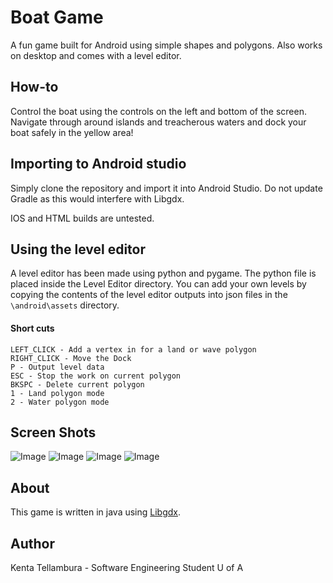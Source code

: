 # Boat Game
A fun game built for Android using simple shapes and polygons.
Also works on desktop and comes with a level editor.
## How-to
 Control the boat using the controls on the left and bottom of the screen.
 Navigate through around islands and treacherous waters and dock your boat
 safely in the yellow area!

## Importing to Android studio
Simply clone the repository and import it into Android Studio.
Do not update Gradle as this would interfere with Libgdx.

IOS and HTML builds are untested.

## Using the level editor
A level editor has been made using python and pygame. The python
file is placed inside the Level Editor directory. You can add your
own levels by copying the contents of the level editor outputs into json
files in the `\android\assets` directory.
#### Short cuts
```
LEFT_CLICK - Add a vertex in for a land or wave polygon
RIGHT_CLICK - Move the Dock
P - Output level data
ESC - Stop the work on current polygon
BKSPC - Delete current polygon
1 - Land polygon mode
2 - Water polygon mode
```
## Screen Shots
![Image](img/screenshot1.png)
![Image](img/screenshot2.png)
![Image](img/screenshot3.png)
![Image](img/screenshot4.png)
## About
This game is written in java using [Libgdx]("https://libgdx.badlogicgames.com/").
## Author
Kenta Tellambura - Software Engineering Student U of A
